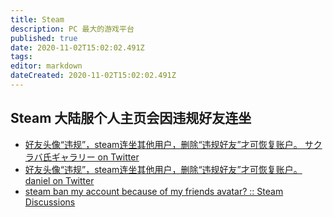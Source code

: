 ```yaml
---
title: Steam
description: PC 最大的游戏平台
published: true
date: 2020-11-02T15:02:02.491Z
tags: 
editor: markdown
dateCreated: 2020-11-02T15:02:02.491Z
---
```


Steam 大陆服个人主页会因违规好友连坐
----------------------------------

+ [好友头像“违规”，steam连坐其他用户，删除“违规好友”才可恢复账户。 サクラバ氏ギャラリー on Twitter](https://archive.is/qe2Xe "https://twitter.com/SakurabaMay/status/1229632986234011648")
+ [好友头像“违规”，steam连坐其他用户，删除“违规好友”才可恢复账户。 daniel on Twitter](https://archive.is/oTESb "https://twitter.com/DanielDanielabc/status/1229827961416605696")
+ [steam ban my account because of my friends avatar? :: Steam Discussions](https://web.archive.org/web/20201026151953/https://steamcommunity.com/discussions/forum/0/1753525161665982061/)
